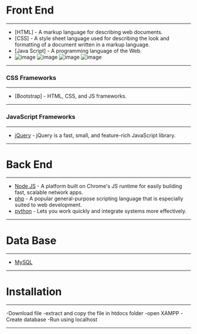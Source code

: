 # Front End
***
- [HTML] - A markup language for describing web documents.
- [CSS] - A style sheet language used for describing the look and formatting of a document written in a markup language.
- [Java Script] - A programming language of the Web.
- ![image](https://user-images.githubusercontent.com/104117779/168641164-40c10ae7-98af-4a9a-80cd-955d9dbb4e85.png)
![image](https://user-images.githubusercontent.com/104117779/168641240-bdffb81a-60b4-4aa7-8600-52468846f60d.png)
![image](https://user-images.githubusercontent.com/104117779/168641971-15446b99-78ec-4885-90da-2812acd51ad8.png)
![image](https://user-images.githubusercontent.com/104117779/168642421-c44843f5-2b3b-4a9c-9ebc-582486adb1ff.png)

***
### CSS Frameworks
***
- [Bootstrap] - HTML, CSS, and JS frameworks.

***
### JavaScript Frameworks
***
- [jQuery](http://jquery.com/) - jQuery is a fast, small, and feature-rich JavaScript library.
   

***


# Back End
***
- [Node JS](http://nodejs.org/) - A platform built on Chrome's JS runtime for easily building fast, scalable network apps.
- [php](http://php.net/) - A popular general-purpose scripting language that is especially suited to web development.
- [python](https://www.python.org/) - Lets you work quickly and integrate systems more effectively.

***
   
# Data Base
***
- [MySQL](http://www.mysql.com/)

***
# Installation
***
-Download file
-extract  and copy the file in htdocs folder
-open XAMPP
-Create database
-Run using localhost
***
